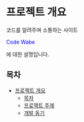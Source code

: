 # 프로젝트 개요
<p>
  코드를 알려주며 소통하는 사이트 <p style="color: blue">Code Wabe</p>에 대한 설명입니다.
</p>

## 목차
* <a href="#프로젝트-개요" style>프로젝트 개요</a>
  - <a href="#목차">목차</a>
  - <a href="#프로젝트-주제">프로젝트 주제</a>
  - <a href="#개발-동기">개발 동기</a>
